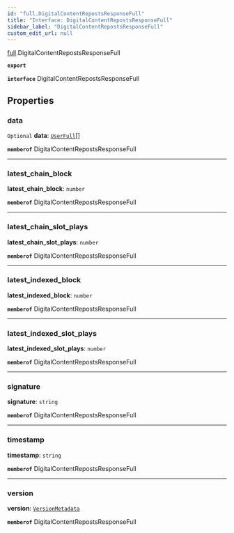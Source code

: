 ```yaml
---
id: "full.DigitalContentRepostsResponseFull"
title: "Interface: DigitalContentRepostsResponseFull"
sidebar_label: "DigitalContentRepostsResponseFull"
custom_edit_url: null
---
```


[full](../namespaces/full.md).DigitalContentRepostsResponseFull

**`export`**

**`interface`** DigitalContentRepostsResponseFull

## Properties

### data

 `Optional` **data**: [`UserFull`](full.UserFull.md)[]

**`memberof`** DigitalContentRepostsResponseFull

___

### latest\_chain\_block

 **latest\_chain\_block**: `number`

**`memberof`** DigitalContentRepostsResponseFull

___

### latest\_chain\_slot\_plays

 **latest\_chain\_slot\_plays**: `number`

**`memberof`** DigitalContentRepostsResponseFull

___

### latest\_indexed\_block

 **latest\_indexed\_block**: `number`

**`memberof`** DigitalContentRepostsResponseFull

___

### latest\_indexed\_slot\_plays

 **latest\_indexed\_slot\_plays**: `number`

**`memberof`** DigitalContentRepostsResponseFull

___

### signature

 **signature**: `string`

**`memberof`** DigitalContentRepostsResponseFull

___

### timestamp

 **timestamp**: `string`

**`memberof`** DigitalContentRepostsResponseFull

___

### version

 **version**: [`VersionMetadata`](full.VersionMetadata.md)

**`memberof`** DigitalContentRepostsResponseFull

